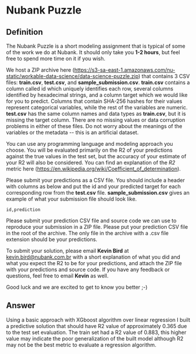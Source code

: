 # Nubank Puzzle #

## Definition ##

The Nubank Puzzle is a short modeling assignment that is typical of some of the work we do at Nubank. It should only take you **1-2 hours**, but feel free to spend more time on it if you wish.

We host a ZIP archive here (https://s3-sa-east-1.amazonaws.com/nu-static/workable-data-science/data-science-puzzle.zip) that contains 3 CSV files: **train.csv**, **test.csv**, and **sample_submission.csv**. **train.csv** contains a column called id which uniquely identifies each row, several columns identified by hexadecimal strings, and a column target which we would like for you to predict. Columns that contain SHA-256 hashes for their values represent categorical variables, while the rest of the variables are numeric. **test.csv** has the same column names and data types as **train.csv**, but it is missing the target column. There are no missing values or data corruption problems in either of these files. Do not worry about the meanings of the variables or the metadata -- this is an artificial dataset.

You can use any programming language and modeling approach you choose. You will be evaluated primarily on the R2 of your predictions against the true values in the test set, but the accuracy of your estimate of your R2 will also be considered. You can find an explanation of the *R2* metric here (https://en.wikipedia.org/wiki/Coefficient_of_determination).

Please submit your predictions as a CSV file. You should include a header with columns as below and put the id and your predicted target for each corresponding row from the **test.csv** file. **sample_submission.csv** gives an example of what your submission file should look like.

```
id,prediction
```

Please submit your prediction CSV file and source code we can use to reproduce your submission in a ZIP file. Please put your prediction CSV file in the root of the archive. The only file in the archive with a .csv file extension should be your predictions.

To submit your solution, please email **Kevin Bird** at kevin.bird@nubank.com.br with a short explanation of what you did and what you expect the R2 to be for your predictions, and attach the ZIP file with your predictions and source code. If you have any feedback or questions, feel free to email **Kevin** as well.

Good luck and we are excited to get to know you better ;-)

## Answer ##

Using a basic approach with XGboost algorithm over linear regression I built a predictive solution that should have R2 value of approximately 0.365 due to the test set evaluation. The train set had a R2 value of 0.883, this higher value may indicate the poor generalization of the built model although R2 may not be the best metric to evaluate a regression algorithm.

